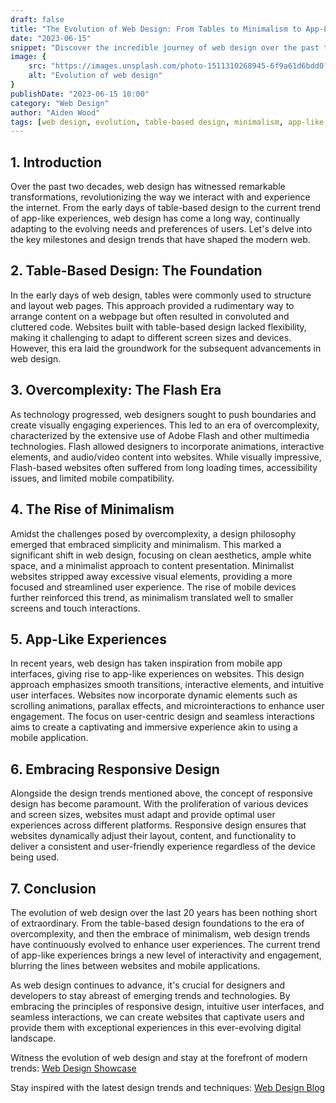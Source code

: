 ```yaml
---
draft: false
title: "The Evolution of Web Design: From Tables to Minimalism to App-Like Experiences"
date: "2023-06-15"
snippet: "Discover the incredible journey of web design over the past two decades. Explore the shifts from table-based design to overcomplexity, then to minimalism, and finally to the current trend of app-like website experiences. Witness the transformation of the web and the impact it has had on user engagement and interaction."
image: {
    src: "https://images.unsplash.com/photo-1511310268945-6f9a61d6bdd0?&fit=crop&w=430&h=240",
    alt: "Evolution of web design"
}
publishDate: "2023-06-15 10:00"
category: "Web Design"
author: "Aiden Wood"
tags: [web design, evolution, table-based design, minimalism, app-like experiences]
---
```


## 1. Introduction

Over the past two decades, web design has witnessed remarkable transformations, revolutionizing the way we interact with and experience the internet. From the early days of table-based design to the current trend of app-like experiences, web design has come a long way, continually adapting to the evolving needs and preferences of users. Let's delve into the key milestones and design trends that have shaped the modern web.

## 2. Table-Based Design: The Foundation

In the early days of web design, tables were commonly used to structure and layout web pages. This approach provided a rudimentary way to arrange content on a webpage but often resulted in convoluted and cluttered code. Websites built with table-based design lacked flexibility, making it challenging to adapt to different screen sizes and devices. However, this era laid the groundwork for the subsequent advancements in web design.

## 3. Overcomplexity: The Flash Era

As technology progressed, web designers sought to push boundaries and create visually engaging experiences. This led to an era of overcomplexity, characterized by the extensive use of Adobe Flash and other multimedia technologies. Flash allowed designers to incorporate animations, interactive elements, and audio/video content into websites. While visually impressive, Flash-based websites often suffered from long loading times, accessibility issues, and limited mobile compatibility.

## 4. The Rise of Minimalism

Amidst the challenges posed by overcomplexity, a design philosophy emerged that embraced simplicity and minimalism. This marked a significant shift in web design, focusing on clean aesthetics, ample white space, and a minimalist approach to content presentation. Minimalist websites stripped away excessive visual elements, providing a more focused and streamlined user experience. The rise of mobile devices further reinforced this trend, as minimalism translated well to smaller screens and touch interactions.

## 5. App-Like Experiences

In recent years, web design has taken inspiration from mobile app interfaces, giving rise to app-like experiences on websites. This design approach emphasizes smooth transitions, interactive elements, and intuitive user interfaces. Websites now incorporate dynamic elements such as scrolling animations, parallax effects, and microinteractions to enhance user engagement. The focus on user-centric design and seamless interactions aims to create a captivating and immersive experience akin to using a mobile application.

## 6. Embracing Responsive Design

Alongside the design trends mentioned above, the concept of responsive design has become paramount. With the proliferation of various devices and screen sizes, websites must adapt and provide optimal user experiences across different platforms. Responsive design ensures that websites dynamically adjust their layout, content, and functionality to deliver a consistent and user-friendly experience regardless of the device being used.

## 7. Conclusion

The evolution of web design over the last 20 years has been nothing short of extraordinary. From the table-based design foundations to the era of overcomplexity, and then the embrace of minimalism, web design trends have continuously evolved to enhance user experiences. The current trend of app-like experiences brings a new level of interactivity and engagement, blurring the lines between websites and mobile applications.

As web design continues to advance, it's crucial for designers and developers to stay abreast of emerging trends and technologies. By embracing the principles of responsive design, intuitive user interfaces, and seamless interactions, we can create websites that captivate users and provide them with exceptional experiences in this ever-evolving digital landscape.

Witness the evolution of web design and stay at the forefront of modern trends: [Web Design Showcase](https://webdesign.aidxn.com/)

Stay inspired with the latest design trends and techniques: [Web Design Blog](https://webdesign.aidxn.com/blog/)
